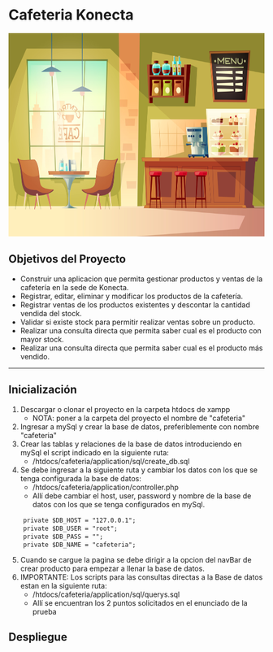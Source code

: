 # Cafeteria Konecta 

<p align="right">
  <img width="1400" height="400" src="./coffeeShop.jpg" />
</p>


## Objetivos del Proyecto

- Construir una aplicacion que permita gestionar productos y ventas de la cafetería en la sede de Konecta.
- Registrar, editar, eliminar y modificar los productos de la cafetería.
- Registrar ventas de los productos existentes y descontar la cantidad vendida del stock.
- Validar si existe stock para permitir realizar ventas sobre un producto.
- Realizar una consulta directa que permita saber cual es el producto con mayor stock. 
- Realizar una consulta directa que permita saber cual es el producto más vendido. 
***


## Inicialización

1. Descargar o clonar el proyecto en la carpeta htdocs de xampp 
    - NOTA: poner a la carpeta del proyecto el nombre de "cafeteria"
2. Ingresar a mySql y crear la base de datos, preferiblemente con nombre "cafeteria"
3. Crear las tablas y relaciones de la base de datos introduciendo en mySql el script indicado en la siguiente ruta:
    - /htdocs/cafeteria/application/sql/create_db.sql
4. Se debe ingresar a la siguiente ruta y cambiar los datos con los que se tenga configurada la base de datos:
    - /htdocs/cafeteria/application/controller.php
    - Allí debe cambiar el host, user, password y nombre de la base de datos con los que se tenga configurados en mySql.
```
    private $DB_HOST = "127.0.0.1";
    private $DB_USER = "root";
    private $DB_PASS = "";
    private $DB_NAME = "cafeteria";
```
5. Cuando se cargue la pagina se debe dirigir a la opcion del navBar de crear producto para empezar a llenar la base de datos.
6. IMPORTANTE: Los scripts para las consultas directas a la Base de datos estan en la siguiente ruta:
    - /htdocs/cafeteria/application/sql/querys.sql
    - Allí se encuentran los 2 puntos solicitados en el enunciado de la prueba

## Despliegue
